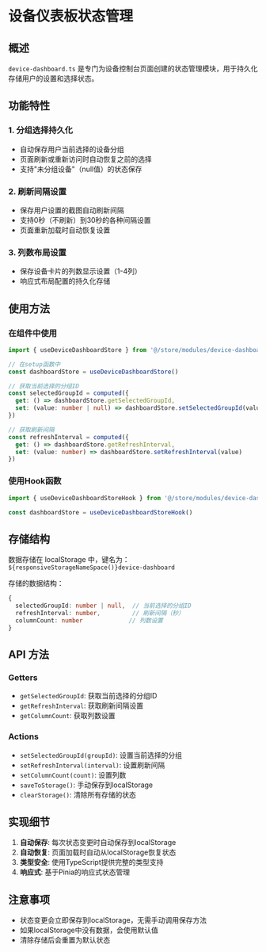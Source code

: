 # 设备仪表板状态管理

## 概述

`device-dashboard.ts` 是专门为设备控制台页面创建的状态管理模块，用于持久化存储用户的设置和选择状态。

## 功能特性

### 1. 分组选择持久化
- 自动保存用户当前选择的设备分组
- 页面刷新或重新访问时自动恢复之前的选择
- 支持"未分组设备"（null值）的状态保存

### 2. 刷新间隔设置
- 保存用户设置的截图自动刷新间隔
- 支持0秒（不刷新）到30秒的各种间隔设置
- 页面重新加载时自动恢复设置

### 3. 列数布局设置
- 保存设备卡片的列数显示设置（1-4列）
- 响应式布局配置的持久化存储

## 使用方法

### 在组件中使用

```typescript
import { useDeviceDashboardStore } from '@/store/modules/device-dashboard'

// 在setup函数中
const dashboardStore = useDeviceDashboardStore()

// 获取当前选择的分组ID
const selectedGroupId = computed({
  get: () => dashboardStore.getSelectedGroupId,
  set: (value: number | null) => dashboardStore.setSelectedGroupId(value)
})

// 获取刷新间隔
const refreshInterval = computed({
  get: () => dashboardStore.getRefreshInterval,
  set: (value: number) => dashboardStore.setRefreshInterval(value)
})
```

### 使用Hook函数

```typescript
import { useDeviceDashboardStoreHook } from '@/store/modules/device-dashboard'

const dashboardStore = useDeviceDashboardStoreHook()
```

## 存储结构

数据存储在 localStorage 中，键名为：`${responsiveStorageNameSpace()}device-dashboard`

存储的数据结构：
```typescript
{
  selectedGroupId: number | null,  // 当前选择的分组ID
  refreshInterval: number,         // 刷新间隔（秒）
  columnCount: number             // 列数设置
}
```

## API 方法

### Getters
- `getSelectedGroupId`: 获取当前选择的分组ID
- `getRefreshInterval`: 获取刷新间隔设置
- `getColumnCount`: 获取列数设置

### Actions
- `setSelectedGroupId(groupId)`: 设置当前选择的分组
- `setRefreshInterval(interval)`: 设置刷新间隔
- `setColumnCount(count)`: 设置列数
- `saveToStorage()`: 手动保存到localStorage
- `clearStorage()`: 清除所有存储的状态

## 实现细节

1. **自动保存**: 每次状态变更时自动保存到localStorage
2. **自动恢复**: 页面加载时自动从localStorage恢复状态
3. **类型安全**: 使用TypeScript提供完整的类型支持
4. **响应式**: 基于Pinia的响应式状态管理

## 注意事项

- 状态变更会立即保存到localStorage，无需手动调用保存方法
- 如果localStorage中没有数据，会使用默认值
- 清除存储后会重置为默认状态
